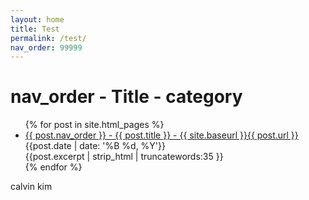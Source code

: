 ```yaml
---
layout: home
title: Test
permalink: /test/
nav_order: 99999
---
```

<h1>nav_order - Title - category</h1>
<ul>
  {% for post in site.html_pages %}
    <li>
      <a href="{{ site.baseurl }}{{ post.url }}">{{ post.nav_order }} - {{ post.title }} - {{ site.baseurl }}{{ post.url }}</a><br>
      {{post.date | date: '%B %d, %Y'}}<br>
      {{post.excerpt | strip_html | truncatewords:35 }}
    </li>
  {% endfor %}
</ul>
<p>calvin kim</p>
